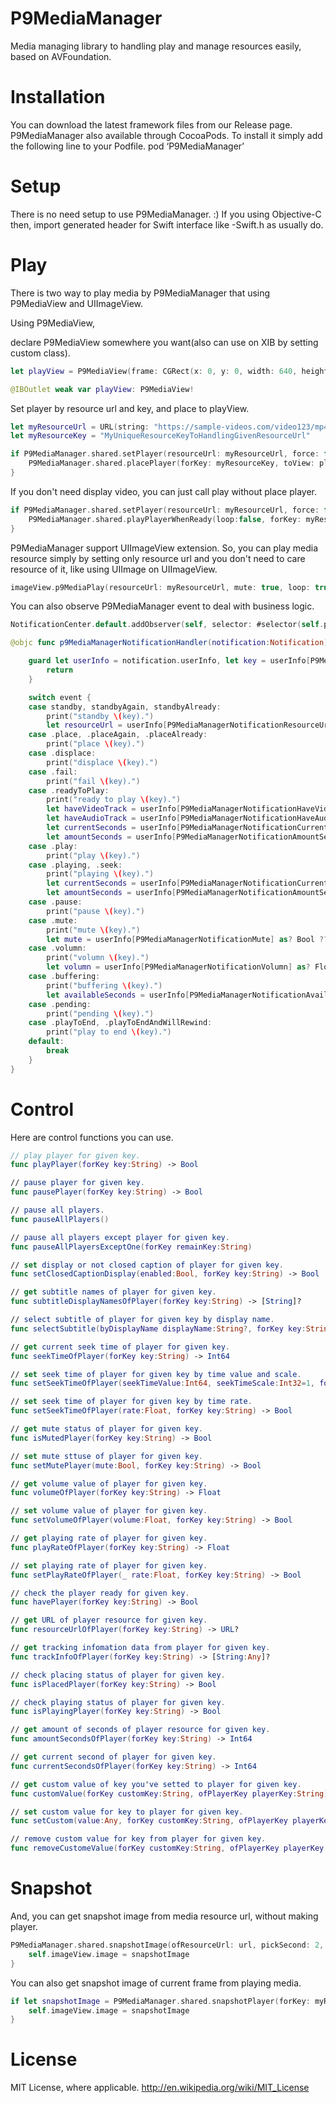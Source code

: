 P9MediaManager
============

Media managing library to handling play and manage resources easily, based on AVFoundation.

# Installation

You can download the latest framework files from our Release page.
P9MediaManager also available through CocoaPods. To install it simply add the following line to your Podfile.
pod ‘P9MediaManager’

# Setup

There is no need setup to use P9MediaManager. :)
If you using Objective-C then, import generated header for Swift interface like <ProductModuleName>-Swift.h as usually do.

# Play

There is two way to play media by P9MediaManager that using P9MediaView and UIImageView.

Using P9MediaView,

declare P9MediaView somewhere you want(also can use on XIB by setting custom class).

```swift
let playView = P9MediaView(frame: CGRect(x: 0, y: 0, width: 640, height: 480))
```

```swift
@IBOutlet weak var playView: P9MediaView!
```

Set player by resource url and key, and place to playView.

```swift
let myResourceUrl = URL(string: "https://sample-videos.com/video123/mp4/480/big_buck_bunny_480p_10mb.mp4")!
let myResourceKey = "MyUniqueResourceKeyToHandlingGivenResourceUrl"

if P9MediaManager.shared.setPlayer(resourceUrl: myResourceUrl, force: false, forKey: myResourceKey) == true {
    P9MediaManager.shared.placePlayer(forKey: myResourceKey, toView: playView, mute: false, loop: false, autoPlayWhenReadyFlag: true)
}
```

If you don't need display video, you can just call play without place player.

```swift
if P9MediaManager.shared.setPlayer(resourceUrl: myResourceUrl, force: false, forKey: myResourceKey) == true {
    P9MediaManager.shared.playPlayerWhenReady(loop:false, forKey: myResourceKey)
}
```

P9MediaManager support UIImageView extension.
So, you can play media resource simply by setting only resource url and you don't need to care resource of it, like using UIImage on UIImageView.


```swift
imageView.p9MediaPlay(resourceUrl: myResourceUrl, mute: true, loop: true, autoPlayWhenReady: true, rewindIfPlaying: false)
```

You can also observe P9MediaManager event to deal with business logic.

```swift
NotificationCenter.default.addObserver(self, selector: #selector(self.p9MediaManagerNotificationHandler(notification:)), name: .P9MediaManager, object: nil)
```

```swift
@objc func p9MediaManagerNotificationHandler(notification:Notification) {

    guard let userInfo = notification.userInfo, let key = userInfo[P9MediaManagerNotificationKey] as? String, let event = userInfo[P9MediaManagerNotificationEvent] as? P9MediaManagerEvent else {
        return
    }

    switch event {
    case standby, standbyAgain, standbyAlready:
        print("standby \(key).")
        let resourceUrl = userInfo[P9MediaManagerNotificationResourceUrlString] as? String ?? ""
    case .place, .placeAgain, .placeAlready:
        print("place \(key).")
    case .displace:
        print("displace \(key).")
    case .fail:
        print("fail \(key).")
    case .readyToPlay:
        print("ready to play \(key).")
        let haveVideoTrack = userInfo[P9MediaManagerNotificationHaveVideoTrack] as? Bool ?? false
        let haveAudioTrack = userInfo[P9MediaManagerNotificationHaveAudioTrack] as? Bool ?? false
        let currentSeconds = userInfo[P9MediaManagerNotificationCurrentSeconds] as? Int64 ?? 0
        let amountSeconds = userInfo[P9MediaManagerNotificationAmountSeconds] as? Int64 ?? 0
    case .play:
        print("play \(key).")
    case .playing, .seek:
        print("playing \(key).")
        let currentSeconds = userInfo[P9MediaManagerNotificationCurrentSeconds] as? Int64 ?? 0
        let amountSeconds = userInfo[P9MediaManagerNotificationAmountSeconds] as? Int64 ?? 0
    case .pause:
        print("pause \(key).")
    case .mute:
        print("mute \(key).")
        let mute = userInfo[P9MediaManagerNotificationMute] as? Bool ?? false
    case .volumn:
        print("volumn \(key).")
        let volumn = userInfo[P9MediaManagerNotificationVolumn] as? Float ?? 0
    case .buffering:
        print("buffering \(key).")
        let availableSeconds = userInfo[P9MediaManagerNotificationAvailableSeconds] as? Int64 ?? 0
    case .pending:
        print("pending \(key).")
    case .playToEnd, .playToEndAndWillRewind:
        print("play to end \(key).")
    default:
        break
    }
}
```

# Control

Here are control functions you can use.

```swift
// play player for given key.
func playPlayer(forKey key:String) -> Bool

// pause player for given key.
func pausePlayer(forKey key:String) -> Bool

// pause all players.
func pauseAllPlayers()

// pause all players except player for given key.
func pauseAllPlayersExceptOne(forKey remainKey:String)

// set display or not closed caption of player for given key.
func setClosedCaptionDisplay(enabled:Bool, forKey key:String) -> Bool

// get subtitle names of player for given key.
func subtitleDisplayNamesOfPlayer(forKey key:String) -> [String]?

// select subtitle of player for given key by display name.
func selectSubtitle(byDisplayName displayName:String?, forKey key:String) -> Bool

// get current seek time of player for given key.
func seekTimeOfPlayer(forKey key:String) -> Int64

// set seek time of player for given key by time value and scale.
func setSeekTimeOfPlayer(seekTimeValue:Int64, seekTimeScale:Int32=1, forKey key:String) -> Bool

// set seek time of player for given key by time rate.
func setSeekTimeOfPlayer(rate:Float, forKey key:String) -> Bool

// get mute status of player for given key.
func isMutedPlayer(forKey key:String) -> Bool

// set mute sttuse of player for given key.
func setMutePlayer(mute:Bool, forKey key:String) -> Bool

// get volume value of player for given key.
func volumeOfPlayer(forKey key:String) -> Float

// set volume value of player for given key.
func setVolumeOfPlayer(volume:Float, forKey key:String) -> Bool

// get playing rate of player for given key.
func playRateOfPlayer(forKey key:String) -> Float

// set playing rate of player for given key.
func setPlayRateOfPlayer(_ rate:Float, forKey key:String) -> Bool

// check the player ready for given key.
func havePlayer(forKey key:String) -> Bool

// get URL of player resource for given key.
func resourceUrlOfPlayer(forKey key:String) -> URL?

// get tracking infomation data from player for given key.
func trackInfoOfPlayer(forKey key:String) -> [String:Any]?

// check placing status of player for given key.
func isPlacedPlayer(forKey key:String) -> Bool

// check playing status of player for given key.
func isPlayingPlayer(forKey key:String) -> Bool

// get amount of seconds of player resource for given key.
func amountSecondsOfPlayer(forKey key:String) -> Int64

// get current second of player for given key.
func currentSecondsOfPlayer(forKey key:String) -> Int64

// get custom value of key you've setted to player for given key.
func customValue(forKey customKey:String, ofPlayerKey playerKey:String) -> Any?

// set custom value for key to player for given key.
func setCustom(value:Any, forKey customKey:String, ofPlayerKey playerKey:String) -> Bool

// remove custom value for key from player for given key.
func removeCustomeValue(forKey customKey:String, ofPlayerKey playerKey:String) -> Bool
```

# Snapshot

And, you can get snapshot image from media resource url, without making player.

```swift
P9MediaManager.shared.snapshotImage(ofResourceUrl: url, pickSecond: 2, useMemoryCache: true) { (resourceUrl, pickedSecond, snapshotImage) in
    self.imageView.image = snapshotImage
}
```

You can also get snapshot image of current frame from playing media.

```swift
if let snapshotImage = P9MediaManager.shared.snapshotPlayer(forKey: myResourceKey) {
    self.imageView.image = snapshotImage
}
```

# License

MIT License, where applicable. http://en.wikipedia.org/wiki/MIT_License
